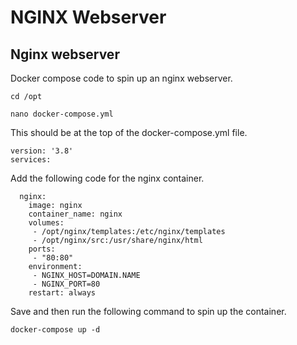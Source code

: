 # NGINX Webserver

## Nginx webserver

Docker compose code to spin up an nginx webserver.

```
cd /opt
```

```
nano docker-compose.yml
```

This should be at the top of the docker-compose.yml file.

```
version: '3.8'
services:

```

Add the following code for the nginx container.

```
  nginx:
    image: nginx
    container_name: nginx
    volumes:
     - /opt/nginx/templates:/etc/nginx/templates
     - /opt/nginx/src:/usr/share/nginx/html
    ports:
     - "80:80"
    environment:
     - NGINX_HOST=DOMAIN.NAME
     - NGINX_PORT=80
    restart: always

```

Save and then run the following command to spin up the container.

```
docker-compose up -d
```
